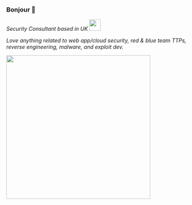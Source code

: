 ### Bonjour 👋

*Security Consultant based in UK* <img src="https://media.giphy.com/media/YQitE4YNQNahy/giphy-downsized.gif" width="30"></em></p>

*Love anything related to web app/cloud security, red & blue team TTPs, reverse engineering, malware, and exploit dev.*

<img src="https://github-readme-stats.vercel.app/api?username=mlcsec&show_icons=true&theme=vue-dark" width="380">

<!--[![Top Langs](https://github-readme-stats.vercel.app/api/top-langs/?username=mlcsec&hide=html&theme=vue-dark&layout=compact)](https://github.com/anuraghazra/github-readme-stats)-->
